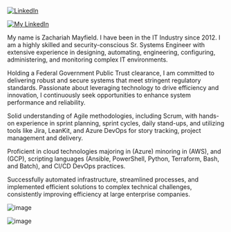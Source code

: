 [![LinkedIn](https://img.shields.io/badge/LinkedIn-blue?logo=linkedin&logoColor=white)](https://www.linkedin.com/in/zachariah-mayfield/)

[![My LinkedIn](https://github.com/user-attachments/assets/938ef5c9-22d9-4b06-bc19-0b73d19edc5b)](https://www.linkedin.com/in/zachariah-mayfield/)

My name is Zachariah Mayfield. I have been in the IT Industry since 2012. I am a highly skilled and security-conscious Sr. Systems Engineer with extensive experience in designing, automating, engineering, configuring, administering, and monitoring complex IT environments.

Holding a Federal Government Public Trust clearance, I am committed to delivering robust and secure systems that meet stringent regulatory standards. Passionate about leveraging technology to drive efficiency and innovation, I continuously seek opportunities to enhance system performance and reliability.

Solid understanding of Agile methodologies, including Scrum, with hands-on experience in sprint planning, sprint cycles, daily stand-ups, and utilizing tools like Jira, LeanKit, and Azure DevOps for story tracking, project management and delivery. 

Proficient in cloud technologies majoring in (Azure) minoring in (AWS), and (GCP), scripting languages (Ansible, PowerShell, Python, Terraform, Bash, and Batch), and CI/CD DevOps practices.

Successfully automated infrastructure, streamlined processes, and implemented efficient solutions to complex technical challenges, consistently improving efficiency at large enterprise companies.

![image](https://github.com/user-attachments/assets/7ad04aa0-d12f-41b8-92e2-8d0a94b14e05)



![image](https://github.com/user-attachments/assets/938ef5c9-22d9-4b06-bc19-0b73d19edc5b)
